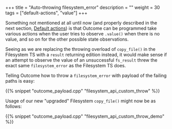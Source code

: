 +++
title = "Auto-throwing filesystem_error"
description = ""
weight = 30
tags = ["default-actions", "value"]
+++

Something not mentioned at all until now (and properly described in the next
section, [Default actions](../../default-actions/)) is that Outcome can be
programmed take various actions when the user tries to observe `.value()`
when there is no value, and so on for the other possible state observations.

Seeing as we are replacing the throwing overload of `copy_file()` in the
Filesystem TS with a `result` returning edition instead, it would make
sense if an attempt to observe the value of an unsuccessful `fs_result`
threw the exact same `filesystem_error` as the Filesystem TS does.

Telling Outcome how to throw a `filesystem_error` with payload of the
failing paths is easy:

{{% snippet "outcome_payload.cpp" "filesystem_api_custom_throw" %}}

Usage of our new "upgraded" Filesystem `copy_file()` might now be as follows:

{{% snippet "outcome_payload.cpp" "filesystem_api_custom_throw_demo" %}}


